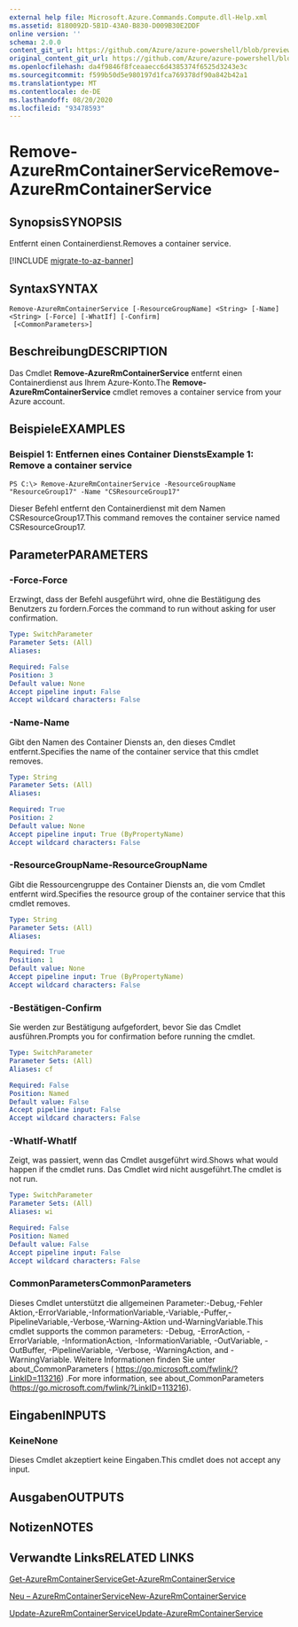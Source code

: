 ```yaml
---
external help file: Microsoft.Azure.Commands.Compute.dll-Help.xml
ms.assetid: 8180092D-5B1D-43A0-B830-D009B30E2DDF
online version: ''
schema: 2.0.0
content_git_url: https://github.com/Azure/azure-powershell/blob/preview/src/ResourceManager/Compute/Stack/Commands.Compute/help/Remove-AzureRmContainerService.md
original_content_git_url: https://github.com/Azure/azure-powershell/blob/preview/src/ResourceManager/Compute/Stack/Commands.Compute/help/Remove-AzureRmContainerService.md
ms.openlocfilehash: da4f9846f8fceaaecc6d4385374f6525d3243e3c
ms.sourcegitcommit: f599b50d5e980197d1fca769378df90a842b42a1
ms.translationtype: MT
ms.contentlocale: de-DE
ms.lasthandoff: 08/20/2020
ms.locfileid: "93478593"
---
```

# <span data-ttu-id="b30d5-101">Remove-AzureRmContainerService</span><span class="sxs-lookup"><span data-stu-id="b30d5-101">Remove-AzureRmContainerService</span></span>

## <span data-ttu-id="b30d5-102">Synopsis</span><span class="sxs-lookup"><span data-stu-id="b30d5-102">SYNOPSIS</span></span>
<span data-ttu-id="b30d5-103">Entfernt einen Containerdienst.</span><span class="sxs-lookup"><span data-stu-id="b30d5-103">Removes a container service.</span></span>

[!INCLUDE [migrate-to-az-banner](../../includes/migrate-to-az-banner.md)]

## <span data-ttu-id="b30d5-104">Syntax</span><span class="sxs-lookup"><span data-stu-id="b30d5-104">SYNTAX</span></span>

```
Remove-AzureRmContainerService [-ResourceGroupName] <String> [-Name] <String> [-Force] [-WhatIf] [-Confirm]
 [<CommonParameters>]
```

## <span data-ttu-id="b30d5-105">Beschreibung</span><span class="sxs-lookup"><span data-stu-id="b30d5-105">DESCRIPTION</span></span>
<span data-ttu-id="b30d5-106">Das Cmdlet **Remove-AzureRmContainerService** entfernt einen Containerdienst aus Ihrem Azure-Konto.</span><span class="sxs-lookup"><span data-stu-id="b30d5-106">The **Remove-AzureRmContainerService** cmdlet removes a container service from your Azure account.</span></span>

## <span data-ttu-id="b30d5-107">Beispiele</span><span class="sxs-lookup"><span data-stu-id="b30d5-107">EXAMPLES</span></span>

### <span data-ttu-id="b30d5-108">Beispiel 1: Entfernen eines Container Diensts</span><span class="sxs-lookup"><span data-stu-id="b30d5-108">Example 1: Remove a container service</span></span>
```
PS C:\> Remove-AzureRmContainerService -ResourceGroupName "ResourceGroup17" -Name "CSResourceGroup17"
```

<span data-ttu-id="b30d5-109">Dieser Befehl entfernt den Containerdienst mit dem Namen CSResourceGroup17.</span><span class="sxs-lookup"><span data-stu-id="b30d5-109">This command removes the container service named CSResourceGroup17.</span></span>

## <span data-ttu-id="b30d5-110">Parameter</span><span class="sxs-lookup"><span data-stu-id="b30d5-110">PARAMETERS</span></span>

### <span data-ttu-id="b30d5-111">-Force</span><span class="sxs-lookup"><span data-stu-id="b30d5-111">-Force</span></span>
<span data-ttu-id="b30d5-112">Erzwingt, dass der Befehl ausgeführt wird, ohne die Bestätigung des Benutzers zu fordern.</span><span class="sxs-lookup"><span data-stu-id="b30d5-112">Forces the command to run without asking for user confirmation.</span></span>

```yaml
Type: SwitchParameter
Parameter Sets: (All)
Aliases: 

Required: False
Position: 3
Default value: None
Accept pipeline input: False
Accept wildcard characters: False
```

### <span data-ttu-id="b30d5-113">-Name</span><span class="sxs-lookup"><span data-stu-id="b30d5-113">-Name</span></span>
<span data-ttu-id="b30d5-114">Gibt den Namen des Container Diensts an, den dieses Cmdlet entfernt.</span><span class="sxs-lookup"><span data-stu-id="b30d5-114">Specifies the name of the container service that this cmdlet removes.</span></span>

```yaml
Type: String
Parameter Sets: (All)
Aliases: 

Required: True
Position: 2
Default value: None
Accept pipeline input: True (ByPropertyName)
Accept wildcard characters: False
```

### <span data-ttu-id="b30d5-115">-ResourceGroupName</span><span class="sxs-lookup"><span data-stu-id="b30d5-115">-ResourceGroupName</span></span>
<span data-ttu-id="b30d5-116">Gibt die Ressourcengruppe des Container Diensts an, die vom Cmdlet entfernt wird.</span><span class="sxs-lookup"><span data-stu-id="b30d5-116">Specifies the resource group of the container service that this cmdlet removes.</span></span>

```yaml
Type: String
Parameter Sets: (All)
Aliases: 

Required: True
Position: 1
Default value: None
Accept pipeline input: True (ByPropertyName)
Accept wildcard characters: False
```

### <span data-ttu-id="b30d5-117">-Bestätigen</span><span class="sxs-lookup"><span data-stu-id="b30d5-117">-Confirm</span></span>
<span data-ttu-id="b30d5-118">Sie werden zur Bestätigung aufgefordert, bevor Sie das Cmdlet ausführen.</span><span class="sxs-lookup"><span data-stu-id="b30d5-118">Prompts you for confirmation before running the cmdlet.</span></span>
```yaml
Type: SwitchParameter
Parameter Sets: (All)
Aliases: cf

Required: False
Position: Named
Default value: False
Accept pipeline input: False
Accept wildcard characters: False
```

### <span data-ttu-id="b30d5-119">-WhatIf</span><span class="sxs-lookup"><span data-stu-id="b30d5-119">-WhatIf</span></span>
<span data-ttu-id="b30d5-120">Zeigt, was passiert, wenn das Cmdlet ausgeführt wird.</span><span class="sxs-lookup"><span data-stu-id="b30d5-120">Shows what would happen if the cmdlet runs.</span></span> <span data-ttu-id="b30d5-121">Das Cmdlet wird nicht ausgeführt.</span><span class="sxs-lookup"><span data-stu-id="b30d5-121">The cmdlet is not run.</span></span>
```yaml
Type: SwitchParameter
Parameter Sets: (All)
Aliases: wi

Required: False
Position: Named
Default value: False
Accept pipeline input: False
Accept wildcard characters: False
```

### <span data-ttu-id="b30d5-122">CommonParameters</span><span class="sxs-lookup"><span data-stu-id="b30d5-122">CommonParameters</span></span>
<span data-ttu-id="b30d5-123">Dieses Cmdlet unterstützt die allgemeinen Parameter:-Debug,-Fehler Aktion,-ErrorVariable,-InformationVariable,-Variable,-Puffer,-PipelineVariable,-Verbose,-Warning-Aktion und-WarningVariable.</span><span class="sxs-lookup"><span data-stu-id="b30d5-123">This cmdlet supports the common parameters: -Debug, -ErrorAction, -ErrorVariable, -InformationAction, -InformationVariable, -OutVariable, -OutBuffer, -PipelineVariable, -Verbose, -WarningAction, and -WarningVariable.</span></span> <span data-ttu-id="b30d5-124">Weitere Informationen finden Sie unter about_CommonParameters ( https://go.microsoft.com/fwlink/?LinkID=113216) .</span><span class="sxs-lookup"><span data-stu-id="b30d5-124">For more information, see about_CommonParameters (https://go.microsoft.com/fwlink/?LinkID=113216).</span></span>

## <span data-ttu-id="b30d5-125">Eingaben</span><span class="sxs-lookup"><span data-stu-id="b30d5-125">INPUTS</span></span>

### <span data-ttu-id="b30d5-126">Keine</span><span class="sxs-lookup"><span data-stu-id="b30d5-126">None</span></span>
<span data-ttu-id="b30d5-127">Dieses Cmdlet akzeptiert keine Eingaben.</span><span class="sxs-lookup"><span data-stu-id="b30d5-127">This cmdlet does not accept any input.</span></span>

## <span data-ttu-id="b30d5-128">Ausgaben</span><span class="sxs-lookup"><span data-stu-id="b30d5-128">OUTPUTS</span></span>

## <span data-ttu-id="b30d5-129">Notizen</span><span class="sxs-lookup"><span data-stu-id="b30d5-129">NOTES</span></span>

## <span data-ttu-id="b30d5-130">Verwandte Links</span><span class="sxs-lookup"><span data-stu-id="b30d5-130">RELATED LINKS</span></span>

[<span data-ttu-id="b30d5-131">Get-AzureRmContainerService</span><span class="sxs-lookup"><span data-stu-id="b30d5-131">Get-AzureRmContainerService</span></span>](./Get-AzureRmContainerService.md)

[<span data-ttu-id="b30d5-132">Neu – AzureRmContainerService</span><span class="sxs-lookup"><span data-stu-id="b30d5-132">New-AzureRmContainerService</span></span>](./New-AzureRmContainerService.md)

[<span data-ttu-id="b30d5-133">Update-AzureRmContainerService</span><span class="sxs-lookup"><span data-stu-id="b30d5-133">Update-AzureRmContainerService</span></span>](./Update-AzureRmContainerService.md)


